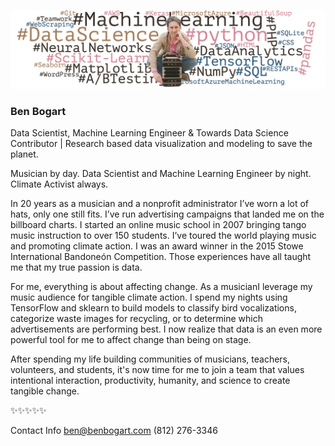 ![Ben Bogart Header Image](images/sitting-banner-wordcloud.jpg)

### Ben Bogart

Data Scientist, Machine Learning Engineer & Towards Data Science Contributor | Research based data visualization and modeling to save the planet.

Musician by day. Data Scientist and Machine Learning Engineer by night. Climate Activist always.

In 20 years as a musician and a nonprofit administrator I’ve worn a lot of hats, only one still fits. I’ve run advertising campaigns that landed me on the billboard charts. I started an online music school in 2007 bringing tango music instruction to over 150 students. I’ve toured the world playing music and promoting climate action. I was an award winner in the 2015 Stowe International Bandoneón Competition. Those experiences have all taught me that my true passion is data.

For me, everything is about affecting change. As a musicianI leverage my music audience for tangible climate action. I spend my nights using TensorFlow and sklearn to build models to classify bird vocalizations, categorize waste images for recycling, or to determine which advertisements are performing best. I now realize that data is an even more powerful tool for me to affect change than being on stage.

After spending my life building communities of musicians, teachers, volunteers, and students, it's now time for me to join a team that values intentional interaction, productivity, humanity, and science to create tangible change.

✨✨✨✨✨

Contact Info
ben@benbogart.com
(812) 276-3346